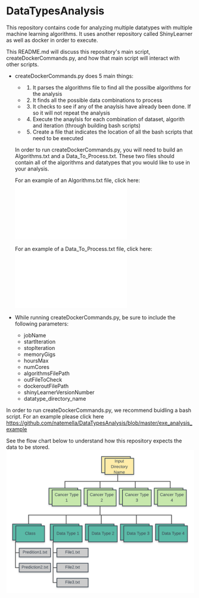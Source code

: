 # DataTypesAnalysis
This repository contains code for analyzing multiple datatypes with multiple machine learning algorithms.
It uses another repository called ShinyLearner as well as docker in order to execute.

This README.md will discuss this repository's main script, createDockerCommands.py, and how that main script will interact with other scripts.

- createDockerCommands.py does 5 main things:
  - 1) It parses the algorithms file to find all the possilbe algorithms for the analysis
  - 2) It finds all the possible data combinations to process
  - 3) It checks to see if any of the anaylsis have already been done. If so it will not repeat the analysis
  - 4) Execute the anaylsis for each combination of dataset, algorith and iteration (through building bash scripts)
  - 5) Create a file that indicates the location of all the bash scripts that need to be executed
    
  In order to run createDockerCommands.py, you will need to build an Algorithms.txt and a Data_To_Process.txt. These two files should contain all of the algorithms and datatypes that you would like to use in your analysis.
  
  For an example of an Algorithms.txt file, click here: ![](DataTypesAnalysis/blob/master/Algorithms.example.txt)
  
  For an example of a Data_To_Process.txt file, click here: ![](DataTypesAnalysis/edit/master/Data_To_Process.txt)
  
- While running createDockerCommands.py, be sure to include the following parameters:
  - jobName 
  - startIteration
  - stopIteration
  - memoryGigs
  - hoursMax
  - numCores
  - algorithmsFilePath
  - outFileToCheck
  - dockeroutFilePath
  - shinyLearnerVersionNumber
  - datatype_directory_name
  
In order to run createDockerCommands.py, we recommend buidling a bash script. For an example please click here https://github.com/natemella/DataTypesAnalysis/blob/master/exe_analysis_example
 
See the flow chart below to understand how this repository expects the data to be stored.
![](Images/Input_Flow_Chart.png)
